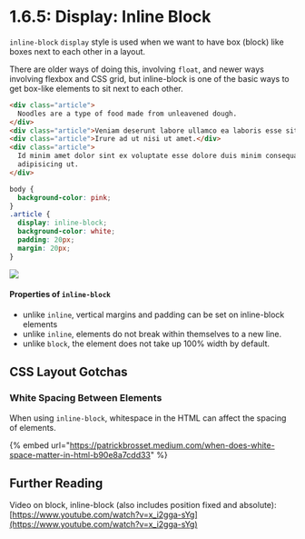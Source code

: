 # 1.6.5: Display: Inline Block

`inline-block` `display` style is used when we want to have box (block) like boxes next to each other in a layout.

There are older ways of doing this, involving `float`, and newer ways involving flexbox and CSS grid, but inline-block is one of the basic ways to get box-like elements to sit next to each other.

```html
<div class="article">
  Noodles are a type of food made from unleavened dough.
</div>
<div class="article">Veniam deserunt labore ullamco ea laboris esse sit.</div>
<div class="article">Irure ad ut nisi ut amet.</div>
<div class="article">
  Id minim amet dolor sint ex voluptate esse dolore duis minim consequat dolore
  adipisicing ut.
</div>
```

```css
body {
  background-color: pink;
}
.article {
  display: inline-block;
  background-color: white;
  padding: 20px;
  margin: 20px;
}
```

![](../../.gitbook/assets/inline-block.png)

#### Properties of `inline-block`

- unlike `inline`, vertical margins and padding can be set on inline-block elements
- unlike `inline`, elements do not break within themselves to a new line.
- unlike `block`, the element does not take up 100% width by default.

## CSS Layout Gotchas

### White Spacing Between Elements

When using `inline-block`, whitespace in the HTML can affect the spacing of elements.

{% embed url="https://patrickbrosset.medium.com/when-does-white-space-matter-in-html-b90e8a7cdd33" %}

## Further Reading

Video on block, inline-block (also includes position fixed and absolute): [https://www.youtube.com/watch?v=x_i2gga-sYg](https://www.youtube.com/watch?v=x_i2gga-sYg)

